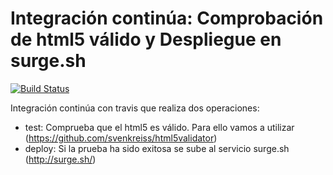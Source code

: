 # Integración continúa: Comprobación de html5 válido y Despliegue en surge.sh 

[![Build Status](https://travis-ci.com/alexrr12341/ic-travis-html5.svg?branch=master)](https://travis-ci.com/alexrr12341/ic-travis-html5)


Integración continúa con travis que realiza dos operaciones:

* test: Comprueba que el html5 es válido. Para ello vamos a utilizar (https://github.com/svenkreiss/html5validator)
* deploy: Si la prueba ha sido exitosa se sube al servicio surge.sh (http://surge.sh/)


